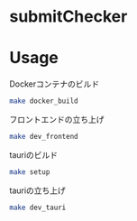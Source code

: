 # submitChecker

# Usage

Dockerコンテナのビルド
```bash
make docker_build
```

フロントエンドの立ち上げ
```bash
make dev_frontend
```

tauriのビルド
```bash
make setup
```

tauriの立ち上げ
```bash
make dev_tauri
```